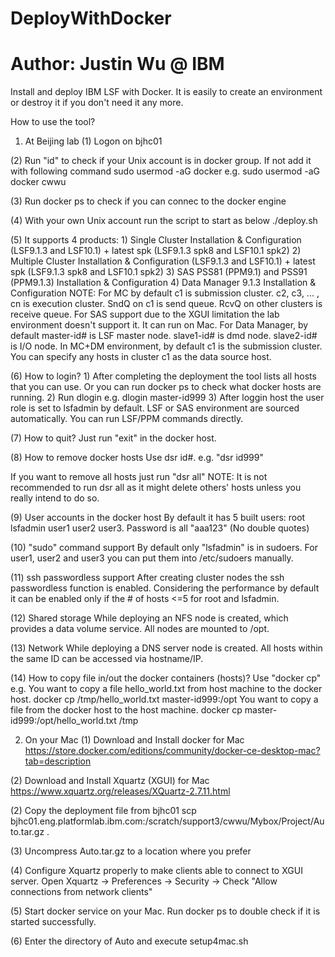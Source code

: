 # DeployWithDocker
# Author: Justin Wu @ IBM
Install and deploy IBM LSF with Docker. It is easily to create an environment or destroy it if you don't need it any more.

How to use the tool?
1. At Beijing lab
(1) Logon on bjhc01

(2) Run "id" to check if your Unix account is in docker group. If not add it with following command
sudo usermod -aG docker <Your Unix account>
e.g. sudo usermod -aG docker cwwu

(3) Run docker ps to check if you can connec to the docker engine

(4) With your own Unix account run the script to start as below
./deploy.sh

(5) It supports 4 products: 
	1) Single Cluster Installation & Configuration (LSF9.1.3 and LSF10.1) + latest spk (LSF9.1.3 spk8 and LSF10.1 spk2)
	2) Multiple Cluster Installation & Configuration (LSF9.1.3 and LSF10.1) + latest spk  (LSF9.1.3 spk8 and LSF10.1 spk2)
	3) SAS PSS81 (PPM9.1) and PSS91 (PPM9.1.3) Installation & Configuration
	4) Data Manager 9.1.3 Installation & Configuration 
NOTE: For MC by default c1 is submission cluster. c2, c3, ... , cn is execution cluster. SndQ on c1 is send queue. RcvQ on other clusters is receive queue. 
      For SAS support due to the XGUI limitation the lab environment doesn't support it. It can run on Mac. 
      For Data Manager, by default master-id# is LSF master node. slave1-id# is dmd node. slave2-id# is I/O node. In MC+DM environment, by default 
      c1 is the submission cluster. You can specify any hosts in cluster c1 as the data source host. 

(6) How to login?
	1) After completing the deployment the tool lists all hosts that you can use. Or you can run docker ps to check what docker hosts are running. 
	2) Run dlogin <host name> e.g. 
	   dlogin master-id999
	3) After loggin host the user role is set to lsfadmin by default. LSF or SAS environment are sourced automatically. You can run LSF/PPM commands directly. 
	
(7) How to quit?
Just run "exit" in the docker host. 

(8) How to remove docker hosts
Use dsr id#. e.g. "dsr id999"

If you want to remove all hosts just run "dsr all"
NOTE: It is not recommended to run dsr all as it might delete others' hosts unless you really intend to do so. 

(9) User accounts in the docker host
By default it has 5 built users: root lsfadmin user1 user2 user3. Password is all "aaa123" (No double quotes)

(10) "sudo" command support
By default only "lsfadmin" is in sudoers. For user1, user2 and user3 you can put them into /etc/sudoers manually. 

(11) ssh passwordless support
After creating cluster nodes the ssh passwordless function is enabled. Considering the performance by default it can be enabled only if the # of hosts <=5 for root and lsfadmin. 

(12) Shared storage
While deploying an NFS node is created, which provides a data volume service. All nodes are mounted to /opt. 

(13) Network
While deploying a DNS server node is created. All hosts within the same ID can be accessed via hostname/IP.

(14) How to copy file in/out the docker containers (hosts)?
Use "docker cp" e.g. 
	You want to copy a file hello_world.txt from host machine to the docker host. docker cp /tmp/hello_world.txt master-id999:/opt
	You want to copy a file from the docker host to the host machine. docker cp master-id999:/opt/hello_world.txt /tmp


2. On your Mac
(1) Download and Install docker for Mac 
https://store.docker.com/editions/community/docker-ce-desktop-mac?tab=description

(2) Download and Install Xquartz (XGUI) for Mac
https://www.xquartz.org/releases/XQuartz-2.7.11.html

(2) Copy the deployment file from bjhc01
scp bjhc01.eng.platformlab.ibm.com:/scratch/support3/cwwu/Mybox/Project/Auto.tar.gz .

(3) Uncompress Auto.tar.gz to a location where you prefer

(4) Configure Xquartz properly to make clients able to connect to XGUI server. Open Xquartz -> Preferences -> Security -> Check "Allow connections from network clients"

(5) Start docker service on your Mac. Run docker ps to double check if it is started successfully. 

(6) Enter the directory of Auto and execute setup4mac.sh


